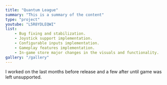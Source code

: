 ```yaml
---
title: "Quantum League"
summary: "This is a summary of the content"
type: "project"
youtube: "L5R8YDLEQWI"
list:
    - Bug fixing and stabilization.
    - Joystick support implementation.
    - Configurable inputs implementation.
    - Gameplay features implementation.
    - In-game store major changes in the visuals and functionality.
gallery: "/gallery"
---
```


I worked on the last months before release and a few after until game was left unsupported.